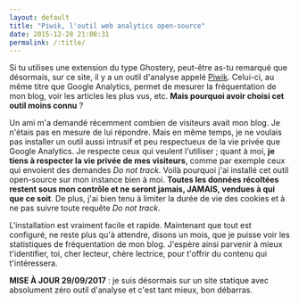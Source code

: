 ```yaml
---
layout: default
title: "Piwik, l'outil web analytics open-source"
date: 2015-12-28 21:08:31
permalink: /:title/
---
```

Si tu utilises une extension du type Ghostery, peut-être as-tu remarqué que désormais, sur ce site, il y a un outil d'analyse appelé [Piwik](https://fr.piwik.org/). Celui-ci, au même titre que Google Analytics, permet de mesurer la fréquentation de mon blog, voir les articles les plus vus, etc. **Mais pourquoi avoir choisi cet outil moins connu** ?

Un ami m'a demandé récemment combien de visiteurs avait mon blog. Je n'étais pas en mesure de lui répondre. Mais en même temps, je ne voulais pas installer un outil aussi intrusif et peu respectueux de la vie privée que Google Analytics. Je respecte ceux qui veulent l'utiliser ; quant à moi, **je tiens à respecter la vie privée de mes visiteurs**, comme par exemple ceux qui envoient des demandes *Do not track*. Voilà pourquoi j'ai installé cet outil open-source sur mon instance bien à moi. **Toutes les données récoltées restent sous mon contrôle et ne seront jamais, JAMAIS, vendues à qui que ce soit**. De plus, j'ai bien tenu à limiter la durée de vie des cookies et à ne pas suivre toute requête *Do not track*.

L'installation est vraiment facile et rapide. Maintenant que tout est configuré, ne reste plus qu'à attendre, disons un mois, que je puisse voir les statistiques de fréquentation de mon blog. J'espère ainsi parvenir à mieux t'identifier, toi, cher lecteur, chère lectrice, pour t'offrir du contenu qui t'intéressera.

**MISE À JOUR 29/09/2017** : je suis désormais sur un site statique avec absolument zéro outil d'analyse et c'est tant mieux, bon débarras.